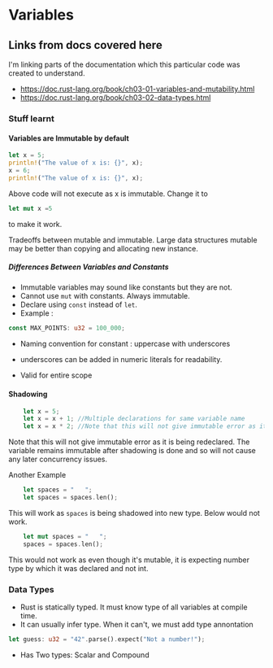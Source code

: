 # Variables

## Links from docs covered here

I'm linking parts of the documentation which this particular code was created to understand.

- <https://doc.rust-lang.org/book/ch03-01-variables-and-mutability.html>
- <https://doc.rust-lang.org/book/ch03-02-data-types.html>

### Stuff learnt

#### Variables are Immutable by default

```rust
let x = 5;
println!("The value of x is: {}", x);
x = 6;
println!("The value of x is: {}", x);
```

Above code will not execute as x is immutable.
Change it to

```rust
let mut x =5
```

to make it work.

Tradeoffs between mutable and immutable. Large data structures mutable may be better than copying and allocating new instance.

##### Differences Between Variables and Constants

- Immutable variables may sound like constants but they are not.
- Cannot use `mut` with constants. Always immutable.
- Declare using `const` instead of `let`.
- Example :

```rust
const MAX_POINTS: u32 = 100_000;
```

- Naming convention for constant : uppercase with underscores
- underscores can be added in numeric literals for readability.

- Valid for entire scope

#### Shadowing

```rust
    let x = 5;
    let x = x + 1; //Multiple declarations for same variable name
    let x = x * 2; //Note that this will not give immutable error as it is being redeclared.
```

Note that this will not give immutable error as it is being redeclared. The variable remains immutable after shadowing is done and so will not cause any later concurrency issues.

Another Example

```rust
    let spaces = "   ";
    let spaces = spaces.len();
```

This will work as `spaces` is being shadowed into new type.
Below would not work.

```rust
    let mut spaces = "   ";
    spaces = spaces.len();
```

This would not work as even though it's mutable, it is expecting number type by which it was declared and not int.

### Data Types

- Rust is statically typed. It must know type of all variables at compile time.
- It can usually infer type. When it can't, we must add type annontation

```rust
let guess: u32 = "42".parse().expect("Not a number!");
```

- Has Two types: Scalar and Compound
